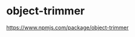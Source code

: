 # object-trimmer

<a href="https://www.npmjs.com/package/object-trimmer">https://www.npmjs.com/package/object-trimmer</a>
